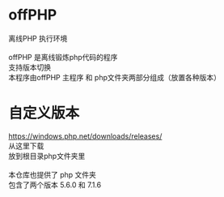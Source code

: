 ﻿# offPHP
离线PHP 执行环境<br />
<br />
offPHP 是离线锻炼php代码的程序<br />
支持版本切换<br />
本程序由offPHP 主程序 和 php文件夹两部分组成（放置各种版本）<br />


# 自定义版本
https://windows.php.net/downloads/releases/<br />
从这里下载<br />
放到根目录php文件夹里<br />
<br />
本仓库也提供了 php 文件夹<br />
包含了两个版本 5.6.0 和 7.1.6<br />
